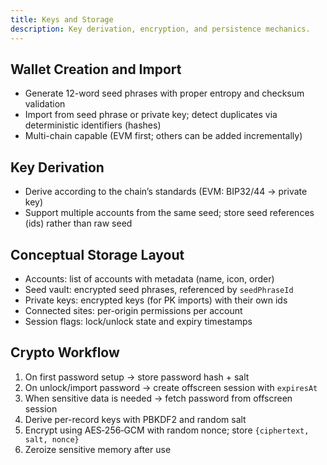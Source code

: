 ```yaml
---
title: Keys and Storage
description: Key derivation, encryption, and persistence mechanics.
---
```


## Wallet Creation and Import
- Generate 12-word seed phrases with proper entropy and checksum validation
- Import from seed phrase or private key; detect duplicates via deterministic identifiers (hashes)
- Multi-chain capable (EVM first; others can be added incrementally)

## Key Derivation
- Derive according to the chain’s standards (EVM: BIP32/44 → private key)
- Support multiple accounts from the same seed; store seed references (ids) rather than raw seed

## Conceptual Storage Layout
- Accounts: list of accounts with metadata (name, icon, order)
- Seed vault: encrypted seed phrases, referenced by `seedPhraseId`
- Private keys: encrypted keys (for PK imports) with their own ids
- Connected sites: per-origin permissions per account
- Session flags: lock/unlock state and expiry timestamps

## Crypto Workflow
1) On first password setup → store password hash + salt
2) On unlock/import password → create offscreen session with `expiresAt`
3) When sensitive data is needed → fetch password from offscreen session
4) Derive per-record keys with PBKDF2 and random salt
5) Encrypt using AES‑256‑GCM with random nonce; store `{ciphertext, salt, nonce}`
6) Zeroize sensitive memory after use 